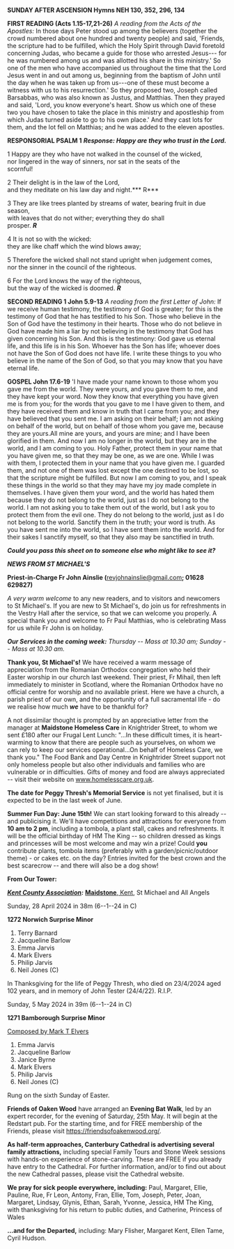 **SUNDAY AFTER ASCENSION Hymns NEH 130, 352, 296, 134**

**FIRST READING (Acts 1.15-17,21-26)** *A reading from the Acts of the
Apostles:* In those days Peter stood up among the believers (together
the crowd numbered about one hundred and twenty people) and said,
'Friends, the scripture had to be fulfilled, which the Holy Spirit
through David foretold concerning Judas, who became a guide for those
who arrested Jesus--- for he was numbered among us and was allotted his
share in this ministry.' So one of the men who have accompanied us
throughout the time that the Lord Jesus went in and out among us,
beginning from the baptism of John until the day when he was taken up
from us---one of these must become a witness with us to his
resurrection.' So they proposed two, Joseph called Barsabbas, who was
also known as Justus, and Matthias. Then they prayed and said, 'Lord,
you know everyone's heart. Show us which one of these two you have
chosen to take the place in this ministry and apostleship from which
Judas turned aside to go to his own place.' And they cast lots for them,
and the lot fell on Matthias; and he was added to the eleven apostles.

**RESPONSORIAL PSALM 1** ***Response: Happy are they who trust in the
Lord.***

1 Happy are they who have not walked in the counsel of the wicked,  
nor lingered in the way of sinners, nor sat in the seats of the  
scornful!  

2 Their delight is in the law of the Lord,  
and they meditate on his law day and night.*** R***

3 They are like trees planted by streams of water, bearing fruit in due season,  
with leaves that do not wither; everything they do shall  
prosper. ***R***

4 It is not so with the wicked:  
they are like chaff which the wind blows away;  

5 Therefore the wicked shall not stand upright when judgement comes,  
nor the sinner in the council of the righteous.  

6 For the Lord knows the way of the righteous,  
but the way of the wicked is doomed. ***R***

**SECOND READING 1 John 5.9-13** *A reading from the first Letter of
John:* If we receive human testimony, the testimony of God is greater;
for this is the testimony of God that he has testified to his Son. Those
who believe in the Son of God have the testimony in their hearts. Those
who do not believe in God have made him a liar by not believing in the
testimony that God has given concerning his Son. And this is the
testimony: God gave us eternal life, and this life is in his Son.
Whoever has the Son has life; whoever does not have the Son of God does
not have life. I write these things to you who believe in the name of
the Son of God, so that you may know that you have eternal life.

**GOSPEL John 17.6-19** 'I have made your name known to those whom you
gave me from the world. They were yours, and you gave them to me, and
they have kept your word. Now they know that everything you have given
me is from you; for the words that you gave to me I have given to them,
and they have received them and know in truth that I came from you; and
they have believed that you sent me. I am asking on their behalf; I am
not asking on behalf of the world, but on behalf of those whom you gave
me, because they are yours.All mine are yours, and yours are mine; and I
have been glorified in them. And now I am no longer in the world, but
they are in the world, and I am coming to you. Holy Father, protect them
in your name that you have given me, so that they may be one, as we are
one. While I was with them, I protected them in your name that you have
given me. I guarded them, and not one of them was lost except the one
destined to be lost, so that the scripture might be fulfilled. But now I
am coming to you, and I speak these things in the world so that they may
have my joy made complete in themselves. I have given them your word,
and the world has hated them because they do not belong to the world,
just as I do not belong to the world. I am not asking you to take them
out of the world, but I ask you to protect them from the evil one. They
do not belong to the world, just as I do not belong to the world.
Sanctify them in the truth; your word is truth. As you have sent me into
the world, so I have sent them into the world. And for their sakes I
sanctify myself, so that they also may be sanctified in truth.

***Could you pass this sheet on to someone else who might like to see
it?***

***NEWS FROM ST MICHAEL\'S***

**Priest-in-Charge Fr John Ainslie (**<revjohnainslie@gmail.com>**;
01628 629827)**

*A very warm welcome* to any new readers, and to visitors and newcomers
to St Michael\'s. If you are new to St Michael\'s, do join us for
refreshments in the Vestry Hall after the service, so that we can
welcome you properly. A special thank you and welcome to Fr Paul
Matthias, who is celebrating Mass for us while Fr John is on holiday.

***Our Services in the coming week:** Thursday -- Mass at 10.30 am;
Sunday -- Mass at 10.30 am.*

**Thank you, St Michael\'s!** We have received a warm message of
appreciation from the Romanian Orthodox congregation who held their
Easter worship in our church last weekend. Their priest, Fr Mihail, then
left immediately to minister in Scotland, where the Romanian Orthodox
have no official centre for worship and no available priest. Here we
have a church, a parish priest of our own, and the opportunity of a full
sacramental life - do we realise how much ***we*** have to be thankful
for?

A not dissimilar thought is prompted by an appreciative letter from the
manager at **Maidstone Homeless Care** in Knightrider Street, to whom we
sent £180 after our Frugal Lent Lunch: "\...In these difficult times, it
is heart-warming to know that there are people such as yourselves, on
whom we can rely to keep our services operational\...On behalf of
Homeless Care, we thank you." The Food Bank and Day Centre in
Knightrider Street support not only homeless people but also other
individuals and families who are vulnerable or in difficulties. Gifts of
money and food are always appreciated -- visit their website on
www.homelesscare.org.uk.

**The date for Peggy Thresh\'s Memorial Service** is not yet finalised,
but it is expected to be in the last week of June.

**Summer Fun Day: June 15th!** We can start looking forward to this
already -- and publicising it. We\'ll have competitions and attractions
for everyone from **10 am to 2 pm**, including a tombola, a plant stall,
cakes and refreshments. It will be the official birthday of HM The King
-- so children dressed as kings and princesses will be most welcome and
may win a prize! Could **you** contribute plants, tombola items
(preferably with a garden/picnic/outdoor theme) - or cakes etc. on the
day? Entries invited for the best crown and the best scarecrow -- and
there will also be a dog show!

**From Our Tower:**

***[Kent County
Association](https://bb.ringingworld.co.uk/performances-report.php?association_id=19&year=2024):***
[**Maidstone**, Kent](https://dove.cccbr.org.uk/tower/12644#_blank), St
Michael and All Angels

Sunday, 28 April 2024 in 38m (6--1--24 in C)

**1272 Norwich Surprise Minor**

1. Terry Barnard
2. Jacqueline Barlow
3. Emma Jarvis
4. Mark Elvers
5. Philip Jarvis
6. Neil Jones (C)

In Thanksgiving for the life of Peggy Thresh, who died on 23/4/2024 aged
102 years, and in memory of John Tester (24/4/22). R.I.P.

Sunday, 5 May 2024 in 39m (6--1--24 in C)

**1271 Bamborough Surprise Minor**

[Composed by Mark T
Elvers](https://bb.ringingworld.co.uk/comp.php?id=2297331)

1. Emma Jarvis
2. Jacqueline Barlow
3. Janice Byrne
4. Mark Elvers
5. Philip Jarvis
6. Neil Jones (C)

Rung on the sixth Sunday of Easter.

**Friends of Oaken Wood** have arranged an **Evening Bat Walk**, led by
an expert recorder, for the evening of Saturday, 25th May. It will
begin at the Redstart pub. For the starting time, and for FREE
membership of the Friends, please visit
<https://friendsofoakenwood.org/>.

**As half-term approaches, Canterbury Cathedral is advertising several
family attractions,** including special Family Tours and Stone Week
sessions with hands-on experience of stone-carving. These are FREE if
you already have entry to the Cathedral. For further information, and/or
to find out about the new Cathedral passes, please visit the Cathedral
website.

**We pray for sick people everywhere, including:** Paul, Margaret,
Ellie, Pauline, Rue, Fr Leon, Antony, Fran, Ellie, Tom, Joseph, Peter,
Joan, Margaret, Lindsay, Glynis, Ethan, Sarah, Yvonne, Jessica, HM The
King, with thanksgiving for his return to public duties, and Catherine,
Princess of Wales

**\...and for the Departed,** including: Mary Flisher, Margaret Kent,
Ellen Tame, Cyril Hudson.
